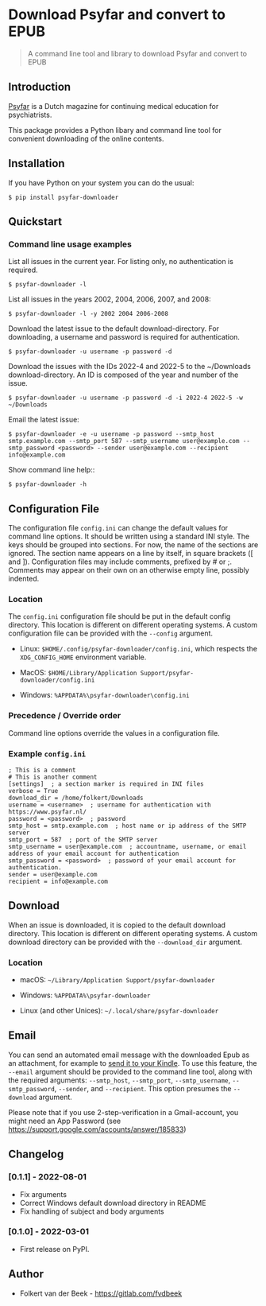# Download Psyfar and convert to EPUB

> A command line tool and library to download Psyfar and convert to EPUB

## Introduction

[Psyfar](https://www.psyfar.nl/) is a Dutch magazine for continuing medical education for psychiatrists.

This package provides a Python libary and command line tool for convenient downloading of the online contents.

## Installation

If you have Python on your system you can do the usual:

    $ pip install psyfar-downloader


## Quickstart

### Command line usage examples

List all issues in the current year. For listing only, no authentication is required.

    $ psyfar-downloader -l

List all issues in the years 2002, 2004, 2006, 2007, and 2008:

    $ psyfar-downloader -l -y 2002 2004 2006-2008

Download the latest issue to the default download-directory. For downloading, a username and password is required for authentication.

    $ psyfar-downloader -u username -p password -d


Download the issues with the IDs 2022-4 and 2022-5 to the ~/Downloads download-directory. An ID is composed of the year and number of the issue.

    $ psyfar-downloader -u username -p password -d -i 2022-4 2022-5 -w ~/Downloads

Email the latest issue:

    $ psyfar-downloader -e -u username -p password --smtp_host smtp.example.com --smtp_port 587 --smtp_username user@example.com --smtp_password <password> --sender user@example.com --recipient info@example.com

Show command line help::

    $ psyfar-downloader -h


## Configuration File

The configuration file `config.ini` can change the default values for command line options. It should be written using a standard INI style. The keys should be grouped into sections. For now, the name of the sections are ignored. The section name appears on a line by itself, in square brackets ([ and ]). Configuration files may include comments, prefixed by # or ;. Comments may appear on their own on an otherwise empty line, possibly indented.


### Location

The `config.ini` configuration file should be put in the default config directory. This location is different on different operating systems. A custom configuration file can be provided with the `--config` argument.

* Linux: `$HOME/.config/psyfar-downloader/config.ini`, which respects the `XDG_CONFIG_HOME` environment variable.

* MacOS: `$HOME/Library/Application Support/psyfar-downloader/config.ini`

* Windows: `%APPDATA%\psyfar-downloader\config.ini`


### Precedence / Override order

Command line options override the values in a configuration file.

### Example `config.ini`

```
; This is a comment
# This is another comment
[settings]  ; a section marker is required in INI files
verbose = True
download_dir = /home/folkert/Downloads
username = <username>  ; username for authentication with https://www.psyfar.nl/
password = <password>  ; password
smtp_host = smtp.example.com  ; host name or ip address of the SMTP server
smtp_port = 587  ; port of the SMTP server
smtp_username = user@example.com  ; accountname, username, or email address of your email account for authentication
smtp_password = <password>  ; password of your email account for authentication.
sender = user@example.com
recipient = info@example.com
```


## Download

When an issue is downloaded, it is copied to the default download directory. This location is different on different operating systems. A custom download directory can be provided with the `--download_dir` argument.

### Location
* macOS: `~/Library/Application Support/psyfar-downloader`

* Windows: `%APPDATA%\psyfar-downloader`

* Linux (and other Unices): `~/.local/share/psyfar-downloader`


## Email

You can send an automated email message with the downloaded Epub as an attachment, for example to [send it to your Kindle](https://www.amazon.com/gp/sendtokindle/email). To use this feature, the `--email` argument should be provided to the command line tool, along with the required arguments: `--smtp_host`, `--smtp_port`, `--smtp_username`, `--smtp_password`, `--sender`, and `--recipient`. This option presumes the `--download` argument.

Please note that if you use 2-step-verification in a Gmail-account, you might need an App Password (see https://support.google.com/accounts/answer/185833)


## Changelog

### [0.1.1] - 2022-08-01
- Fix arguments
- Correct Windows default download directory in README
- Fix handling of subject and body arguments

### [0.1.0] - 2022-03-01
-  First release on PyPI.


## Author
- Folkert van der Beek - https://gitlab.com/fvdbeek
